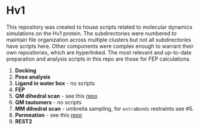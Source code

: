 
# Hv1

This repository was created to house scripts related to molecular dynamics simulations on the Hv1 protein. 
The subdirectories were numbered to maintain file organization across multiple clusters but not all subdirectories have scripts here. 
Other components were complex enough to warrant their own repositories, which are hyperlinked. 
The most relevant and up-to-date preparation and analysis scripts in this repo are those for FEP calculations.

1. **Docking**
2. **Pose analysis**
3. **Ligand in water box** - no scripts
4. **FEP**
5. **QM dihedral scan** - see this [repo](https://github.com/vtlim/dihedral-scan)
6. **QM tautomers** - no scripts
7. **MM dihedral scan** - umbrella sampling, for `extraBonds` restraints see #5.
8. **Permeation** - see this [repo](https://github.com/vtlim/permeability)
9. **REST2**

